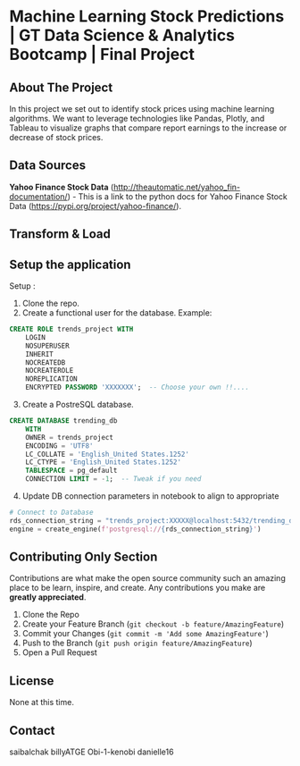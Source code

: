 # Machine Learning Stock Predictions | GT Data Science & Analytics Bootcamp | Final Project

## About The Project

In this project we set out to identify stock prices using machine learning algorithms. We want to leverage technologies like Pandas, Plotly, and Tableau to visualize graphs that compare report earnings to the increase or decrease of stock prices.   

## Data Sources

**Yahoo Finance Stock Data** (http://theautomatic.net/yahoo_fin-documentation/)
    - This is a link to the python docs for Yahoo Finance Stock Data (https://pypi.org/project/yahoo-finance/).


## Transform & Load

<!-- NEED TO UPDATE THIS SECTION!! -->
## Setup the application

Setup :

1. Clone the repo.
2. Create a functional user for the database.
Example:

``` sql
CREATE ROLE trends_project WITH
    LOGIN
    NOSUPERUSER
    INHERIT
    NOCREATEDB
    NOCREATEROLE
    NOREPLICATION
    ENCRYPTED PASSWORD 'XXXXXXX';  -- Choose your own !!....
```

3. Create a PostreSQL database.

``` sql
CREATE DATABASE trending_db
    WITH 
    OWNER = trends_project
    ENCODING = 'UTF8'
    LC_COLLATE = 'English_United States.1252'
    LC_CTYPE = 'English_United States.1252'
    TABLESPACE = pg_default
    CONNECTION LIMIT = -1;  -- Tweak if you need
```

4. Update DB connection parameters in notebook to align to appropriate 

``` python
# Connect to Database 
rds_connection_string = "trends_project:XXXXX@localhost:5432/trending_db"
engine = create_engine(f'postgresql://{rds_connection_string}')
```

<!-- CONTRIBUTING -->
## Contributing Only Section

Contributions are what make the open source community such an amazing place to be learn, inspire, and create. Any contributions you make are **greatly appreciated**.

1. Clone the Repo
2. Create your Feature Branch (`git checkout -b feature/AmazingFeature`)
3. Commit your Changes (`git commit -m 'Add some AmazingFeature'`)
4. Push to the Branch (`git push origin feature/AmazingFeature`)
5. Open a Pull Request


<!-- LICENSE -->
## License

None at this time.


<!-- CONTACT -->
## Contact

saibalchak
billyATGE
Obi-1-kenobi
danielle16

